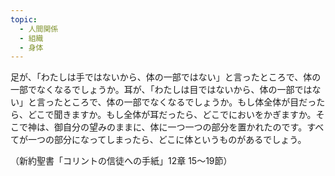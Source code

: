 ```yaml
---
topic:
  - 人間関係
  - 組織
  - 身体
---
```

足が、「わたしは手ではないから、体の一部ではない」と言ったところで、体の一部でなくなるでしょうか。耳が、「わたしは目ではないから、体の一部ではない」と言ったところで、体の一部でなくなるでしょうか。もし体全体が目だったら、どこで聞きますか。もし全体が耳だったら、どこでにおいをかぎますか。そこで神は、御自分の望みのままに、体に一つ一つの部分を置かれたのです。すべてが一つの部分になってしまったら、どこに体というものがあるでしょう。

（新約聖書「コリントの信徒への手紙」12章 15〜19節）